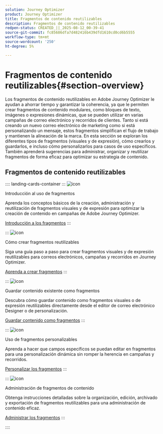 ```yaml
---
solution: Journey Optimizer
product: Journey Optimizer
title: Fragmentos de contenido reutilizables
description: Fragmentos de contenido reutilizables
redpen-status: CREATED_||_2025-08-12_00-39-41
source-git-commit: fc85686dfa7d482416b439dfd1610cd0cd6b5555
workflow-type: tm+mt
source-wordcount: '250'
ht-degree: 5%

---
```



# Fragmentos de contenido reutilizables{#section-overview}

Los fragmentos de contenido reutilizables en Adobe Journey Optimizer le ayudan a ahorrar tiempo y garantizar la coherencia, ya que le permiten crear fragmentos de contenido modulares, como bloques de texto, imágenes o expresiones dinámicas, que se pueden utilizar en varias campañas de correo electrónico y recorridos de clientes. Tanto si está creando un nuevo correo electrónico de marketing como si está personalizando un mensaje, estos fragmentos simplifican el flujo de trabajo y mantienen la alineación de la marca. En esta sección se exploran los diferentes tipos de fragmentos (visuales y de expresión), cómo crearlos y guardarlos, e incluso cómo personalizarlos para casos de uso específicos. También aprenderá sugerencias para administrar, organizar y reutilizar fragmentos de forma eficaz para optimizar su estrategia de contenido.

## Fragmentos de contenido reutilizables

:::: landing-cards-container
:::
![icon](https://cdn.experienceleague.adobe.com/icons/book.svg?lang=es)

Introducción al uso de fragmentos

Aprenda los conceptos básicos de la creación, administración y reutilización de fragmentos visuales y de expresión para optimizar la creación de contenido en campañas de Adobe Journey Optimizer.

[Introducción a los fragmentos](../using/content-management/fragments.md)
:::

:::
![icon](https://cdn.experienceleague.adobe.com/icons/circle-play.svg?lang=es)

Cómo crear fragmentos reutilizables

Siga una guía paso a paso para crear fragmentos visuales y de expresión reutilizables para correos electrónicos, campañas y recorridos en Journey Optimizer.

[Aprenda a crear fragmentos](../using/content-management/create-fragments.md)
:::

:::
![icon](https://cdn.experienceleague.adobe.com/icons/list-check.svg?lang=es)

Guardar contenido existente como fragmentos

Descubra cómo guardar contenido como fragmentos visuales o de expresión reutilizables directamente desde el editor de correo electrónico Designer o de personalización.

[Guardar contenido como fragmentos](../using/content-management/save-fragments.md)
:::

:::
![icon](https://cdn.experienceleague.adobe.com/icons/puzzle-piece.svg?lang=es)

Uso de fragmentos personalizables

Aprenda a hacer que campos específicos se puedan editar en fragmentos para una personalización dinámica sin romper la herencia en campañas y recorridos.

[Personalizar los fragmentos](../using/content-management/customizable-fragments.md)
:::

:::
![icon](https://cdn.experienceleague.adobe.com/icons/gear.svg?lang=es)

Administración de fragmentos de contenido

Obtenga instrucciones detalladas sobre la organización, edición, archivado y exportación de fragmentos reutilizables para una administración de contenido eficaz.

[Administrar los fragmentos](../using/content-management/manage-fragments.md)
:::

::::
